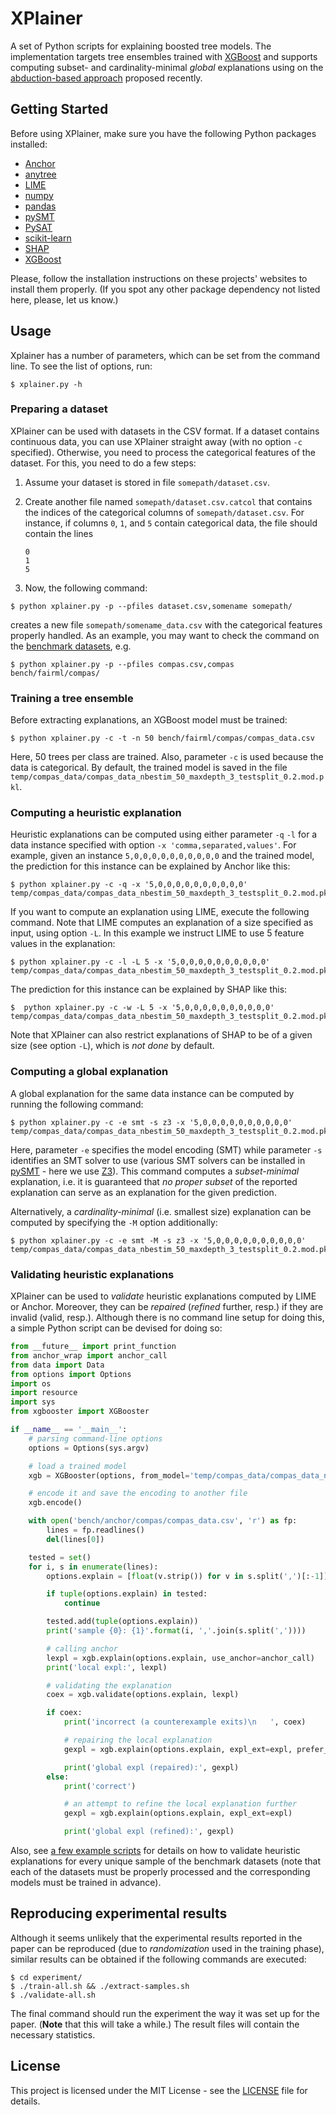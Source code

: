 # XPlainer

A set of Python scripts for explaining boosted tree models. The implementation targets tree ensembles trained with [XGBoost](https://xgboost.ai/) and supports computing subset- and cardinality-minimal *global* explanations using on the [abduction-based approach](https://arxiv.org/abs/1811.10656) proposed recently.

## Getting Started

Before using XPlainer, make sure you have the following Python packages installed:

* [Anchor](https://github.com/marcotcr/anchor)
* [anytree](https://anytree.readthedocs.io/)
* [LIME](https://github.com/marcotcr/lime)
* [numpy](http://www.numpy.org/)
* [pandas](https://pandas.pydata.org/)
* [pySMT](https://github.com/pysmt/pysmt)
* [PySAT](https://github.com/pysathq/pysat)
* [scikit-learn](https://scikit-learn.org/stable/)
* [SHAP](https://github.com/slundberg/shap)
* [XGBoost](https://github.com/dmlc/xgboost/)

Please, follow the installation instructions on these projects' websites to install them properly. (If you spot any other package dependency not listed here, please, let us know.)

## Usage

Xplainer has a number of parameters, which can be set from the command line. To see the list of options, run:

```
$ xplainer.py -h
```

### Preparing a dataset

XPlainer can be used with datasets in the CSV format. If a dataset contains continuous data, you can use XPlainer straight away (with no option ```-c``` specified). Otherwise, you need to process the categorical features of the dataset. For this, you need to do a few steps:

1. Assume your dataset is stored in file ```somepath/dataset.csv```.
2. Create another file named ```somepath/dataset.csv.catcol``` that contains the indices of the categorical columns of ```somepath/dataset.csv```. For instance, if columns ```0```, ```1```, and ```5``` contain categorical data, the file should contain the lines

	```
	0
	1
	5
	```

3. Now, the following command:

```
$ python xplainer.py -p --pfiles dataset.csv,somename somepath/
```

creates a new file ```somepath/somename_data.csv``` with the categorical features properly handled. As an example, you may want to check the command on the [benchmark datasets](bench), e.g.

```
$ python xplainer.py -p --pfiles compas.csv,compas bench/fairml/compas/
```

### Training a tree ensemble

Before extracting explanations, an XGBoost model must be trained:

```
$ python xplainer.py -c -t -n 50 bench/fairml/compas/compas_data.csv
```

Here, 50 trees per class are trained. Also, parameter ```-c``` is used because the data is categorical. By default, the trained model is saved in the file ```temp/compas_data/compas_data_nbestim_50_maxdepth_3_testsplit_0.2.mod.pkl```.

### Computing a heuristic explanation

Heuristic explanations can be computed using either parameter ```-q``` ```-l``` for a data instance specified with option ```-x 'comma,separated,values'```. For example, given an instance ```5,0,0,0,0,0,0,0,0,0,0``` and the trained model, the prediction for this instance can be explained by Anchor like this:

```
$ python xplainer.py -c -q -x '5,0,0,0,0,0,0,0,0,0,0' temp/compas_data/compas_data_nbestim_50_maxdepth_3_testsplit_0.2.mod.pkl
```

If you want to compute an explanation using LIME, execute the following command. Note that LIME computes an explanation of a size specified as input, using option ```-L```. In this example we instruct LIME to use 5 feature values in the explanation:

```
$ python xplainer.py -c -l -L 5 -x '5,0,0,0,0,0,0,0,0,0,0' temp/compas_data/compas_data_nbestim_50_maxdepth_3_testsplit_0.2.mod.pkl
```

The prediction for this instance can be explained by SHAP like this:

```
$  python xplainer.py -c -w -L 5 -x '5,0,0,0,0,0,0,0,0,0,0' temp/compas_data/compas_data_nbestim_50_maxdepth_3_testsplit_0.2.mod.pkl
```

Note that XPlainer can also restrict explanations of SHAP to be of a given size (see option ```-L```), which is *not done* by default.

### Computing a global explanation

A global explanation for the same data instance can be computed by running the following command:

```
$ python xplainer.py -c -e smt -s z3 -x '5,0,0,0,0,0,0,0,0,0,0' temp/compas_data/compas_data_nbestim_50_maxdepth_3_testsplit_0.2.mod.pkl
```

Here, parameter ```-e``` specifies the model encoding (SMT) while parameter ```-s``` identifies an SMT solver to use (various SMT solvers can be installed in [pySMT](https://github.com/pysmt/pysmt) - here we use [Z3](https://github.com/Z3Prover/z3)). This command computes a *subset-minimal* explanation, i.e. it is guaranteed that *no proper subset* of the reported explanation can serve as an explanation for the given prediction.

Alternatively, a *cardinality-minimal* (i.e. smallest size) explanation can be computed by specifying the ```-M``` option additionally:

```
$ python xplainer.py -c -e smt -M -s z3 -x '5,0,0,0,0,0,0,0,0,0,0' temp/compas_data/compas_data_nbestim_50_maxdepth_3_testsplit_0.2.mod.pkl
```

### Validating heuristic explanations

XPlainer can be used to *validate* heuristic explanations computed by LIME or Anchor. Moreover, they can be *repaired* (*refined* further, resp.) if they are invalid (valid, resp.). Although there is no command line setup for doing this, a simple Python script can be devised for doing so:

```python
from __future__ import print_function
from anchor_wrap import anchor_call
from data import Data
from options import Options
import os
import resource
import sys
from xgbooster import XGBooster

if __name__ == '__main__':
    # parsing command-line options
    options = Options(sys.argv)

    # load a trained model
    xgb = XGBooster(options, from_model='temp/compas_data/compas_data_nbestim_50_maxdepth_3_testsplit_0.2.mod.pkl')

    # encode it and save the encoding to another file
    xgb.encode()

    with open('bench/anchor/compas/compas_data.csv', 'r') as fp:
        lines = fp.readlines()
        del(lines[0])

    tested = set()
    for i, s in enumerate(lines):
        options.explain = [float(v.strip()) for v in s.split(',')[:-1]]

        if tuple(options.explain) in tested:
            continue

        tested.add(tuple(options.explain))
        print('sample {0}: {1}'.format(i, ','.join(s.split(','))))

        # calling anchor
        lexpl = xgb.explain(options.explain, use_anchor=anchor_call)
        print('local expl:', lexpl)

        # validating the explanation
        coex = xgb.validate(options.explain, lexpl)

        if coex:
            print('incorrect (a counterexample exits)\n   ', coex)

            # repairing the local explanation
            gexpl = xgb.explain(options.explain, expl_ext=expl, prefer_ext=True)

            print('global expl (repaired):', gexpl)
        else:
            print('correct')

            # an attempt to refine the local explanation further
            gexpl = xgb.explain(options.explain, expl_ext=expl)

            print('global expl (refined):', gexpl)
```

Also, see [a few example scripts](experiment) for details on how to validate heuristic explanations for every unique sample of the benchmark datasets (note that each of the datasets must be properly processed and the corresponding models must be trained in advance).

## Reproducing experimental results

Although it seems unlikely that the experimental results reported in the paper can be reproduced (due to *randomization* used in the training phase), similar results can be obtained if the following commands are executed:

```
$ cd experiment/
$ ./train-all.sh && ./extract-samples.sh
$ ./validate-all.sh
```

The final command should run the experiment the way it was set up for the paper. (**Note** that this will take a while.) The result files will contain the necessary statistics.

## License

This project is licensed under the MIT License - see the [LICENSE](LICENSE) file for details.
